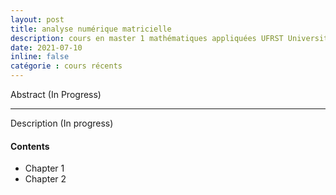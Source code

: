 ```yaml
---
layout: post
title: analyse numérique matricielle
description: cours en master 1 mathématiques appliquées UFRST Université Le Havre Normandie
date: 2021-07-10
inline: false
catégorie : cours récents
---
```


Abstract (In Progress)

***

Description (In progress)

#### Contents
* Chapter 1
* Chapter 2 

